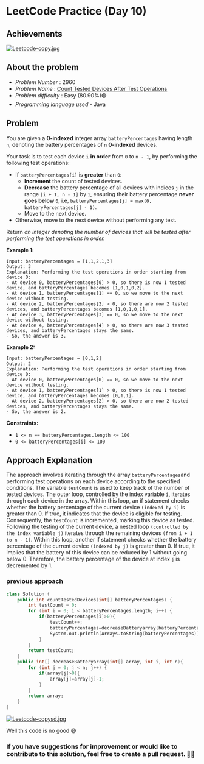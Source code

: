 # LeetCode Practice  (Day 10)

## Achievements

[![Leetcode-copy.jpg](https://i.postimg.cc/L89J9Jt1/Leetcode-copy.jpg)](https://postimg.cc/rKHVgFYV)

## About the problem
- *Problem Number* : 2960
- *Problem Name* :  [Count Tested Devices After Test Operations](https://leetcode.com/problems/count-tested-devices-after-test-operations/)
- *Problem difficulty* : Easy (80.90%)🟢
- *Programming language used* - Java

## Problem

You are given a  **0-indexed**  integer array  `batteryPercentages`  having length  `n`, denoting the battery percentages of  `n`  **0-indexed**  devices.

Your task is to test each device  `i`  **in order**  from  `0`  to  `n - 1`, by performing the following test operations:

-   If  `batteryPercentages[i]`  is  **greater**  than  `0`:
    -   **Increment**  the count of tested devices.
    -   **Decrease**  the battery percentage of all devices with indices  `j`  in the range  `[i + 1, n - 1]`  by  `1`, ensuring their battery percentage  **never goes below**  `0`, i.e,  `batteryPercentages[j] = max(0, batteryPercentages[j] - 1)`.
    -   Move to the next device.
-   Otherwise, move to the next device without performing any test.

Return  _an integer denoting the number of devices that will be tested after performing the test operations in order._

**Example 1:**

    Input: batteryPercentages = [1,1,2,1,3]
    Output: 3
    Explanation: Performing the test operations in order starting from device 0: 
    - At device 0, batteryPercentages[0] > 0, so there is now 1 tested device, and batteryPercentages becomes [1,0,1,0,2]. 
    - At device 1, batteryPercentages[1] == 0, so we move to the next device without testing. 
    - At device 2, batteryPercentages[2] > 0, so there are now 2 tested devices, and batteryPercentages becomes [1,0,1,0,1]. 
    - At device 3, batteryPercentages[3] == 0, so we move to the next device without testing. 
    - At device 4, batteryPercentages[4] > 0, so there are now 3 tested devices, and batteryPercentages stays the same. 
    - So, the answer is 3.

**Example 2:**

    Input: batteryPercentages = [0,1,2]
    Output: 2
    Explanation: Performing the test operations in order starting from device 0:
    - At device 0, batteryPercentages[0] == 0, so we move to the next device without testing.
    - At device 1, batteryPercentages[1] > 0, so there is now 1 tested device, and batteryPercentages becomes [0,1,1].
    - At device 2, batteryPercentages[2] > 0, so there are now 2 tested devices, and batteryPercentages stays the same.
    - So, the answer is 2.

**Constraints:**

-   `1 <= n == batteryPercentages.length <= 100`
-   `0 <= batteryPercentages[i] <= 100`

## Approach Explanation

The approach involves iterating through the array `batteryPercentages`and performing test operations on each device according to the specified conditions. The variable `testCount` is used to keep track of the number of tested devices. The outer loop, controlled by the index variable `i`, iterates through each device in the array. Within this loop, an if statement checks whether the battery percentage of the current device `(indexed by i)` is greater than 0. If true, it indicates that the device is eligible for testing. Consequently, the `testCount` is incremented, marking this device as tested. Following the testing of the current device, a nested loop `(controlled by the index variable j)` iterates through the remaining devices `(from i + 1 to n - 1)`. Within this loop, another if statement checks whether the battery percentage of the current device `(indexed by j)` is greater than 0. If true, it implies that the battery of this device can be reduced by 1 without going below 0. Therefore, the battery percentage of the device at index `j` is decremented by 1.

### previous approach

``` cpp
class Solution {  
    public int countTestedDevices(int[] batteryPercentages) {  
        int testCount = 0;  
        for (int i = 0; i < batteryPercentages.length; i++) {  
            if(batteryPercentages[i]>0){  
                testCount++;  
                batteryPercentages=decreaseBatteryarray(batteryPercentages,i, batteryPercentages.length);  
                System.out.println(Arrays.toString(batteryPercentages));  
            }  
        }  
        return testCount;  
    }  
    public int[] decreaseBatteryarray(int[] array, int i, int n){  
        for (int j = 0; j < n; j++) {  
            if(array[j]>0){  
                array[j]=array[j]-1;  
            }  
        }  
        return array;  
    }  
}
```
[![Leetcode-copysd.jpg](https://i.postimg.cc/T3tppT0H/Leetcode-copysd.jpg)](https://postimg.cc/w1s6r8Sh)

Well this code is no good 😅


### If you have suggestions for improvement or would like to contribute to this solution, feel free to create a pull request. 🙌😇
